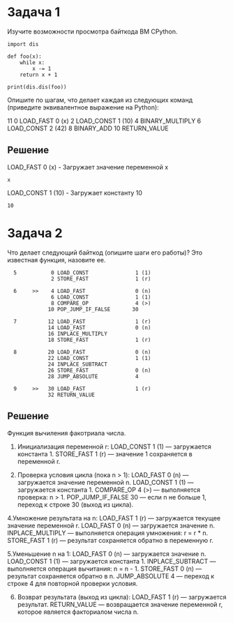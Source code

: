 # Задача 1
Изучите возможности просмотра байткода ВМ CPython.

```
import dis

def foo(x):
    while x:
        x -= 1
    return x + 1

print(dis.dis(foo))
```
Опишите по шагам, что делает каждая из следующих команд (приведите эквивалентное выражение на Python):

11 0 LOAD_FAST 0 (x) 2 LOAD_CONST 1 (10) 4 BINARY_MULTIPLY 6 LOAD_CONST 2 (42) 8 BINARY_ADD 10 RETURN_VALUE

## Решение
LOAD_FAST 0 (x) - Загружает значение переменной x 
```
x
```
LOAD_CONST 1 (10) - Загружает константу 10
```
10
```

# Задача 2
Что делает следующий байткод (опишите шаги его работы)? Это известная функция, назовите ее.
```
  5           0 LOAD_CONST               1 (1)
              2 STORE_FAST               1 (r)

  6     >>    4 LOAD_FAST                0 (n)
              6 LOAD_CONST               1 (1)
              8 COMPARE_OP               4 (>)
             10 POP_JUMP_IF_FALSE       30

  7          12 LOAD_FAST                1 (r)
             14 LOAD_FAST                0 (n)
             16 INPLACE_MULTIPLY
             18 STORE_FAST               1 (r)

  8          20 LOAD_FAST                0 (n)
             22 LOAD_CONST               1 (1)
             24 INPLACE_SUBTRACT
             26 STORE_FAST               0 (n)
             28 JUMP_ABSOLUTE            4

  9     >>   30 LOAD_FAST                1 (r)
             32 RETURN_VALUE
```

## Решение
Функция вычиления факотриала числа.

  1. Инициализация переменной r:
LOAD_CONST 1 (1) — загружается константа 1.
STORE_FAST 1 (r) — значение 1 сохраняется в переменной r.

  2. Проверка условия цикла (пока n > 1):
LOAD_FAST 0 (n) — загружается значение переменной n.
LOAD_CONST 1 (1) — загружается константа 1.
COMPARE_OP 4 (>) — выполняется проверка: n > 1.
POP_JUMP_IF_FALSE 30 — если n не больше 1, переход к строке 30 (выход из цикла).

  4.Умножение результата на n:
LOAD_FAST 1 (r) — загружается текущее значение переменной r.
LOAD_FAST 0 (n) — загружается значение n.
INPLACE_MULTIPLY — выполняется операция умножения: r = r * n.
STORE_FAST 1 (r) — результат сохраняется обратно в переменную r.

  5.Уменьшение n на 1:
LOAD_FAST 0 (n) — загружается значение n.
LOAD_CONST 1 (1) — загружается константа 1.
INPLACE_SUBTRACT — выполняется операция вычитания: n = n - 1.
STORE_FAST 0 (n) — результат сохраняется обратно в n.
JUMP_ABSOLUTE 4 — переход к строке 4 для повторной проверки условия.

  6. Возврат результата (выход из цикла):
LOAD_FAST 1 (r) — загружается результат.
RETURN_VALUE — возвращается значение переменной r, которое является факториалом числа n.
